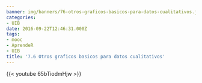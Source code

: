 ```yaml
---
banner: img/banners/76-otros-graficos-basicos-para-datos-cualitativos.jpg
categories:
- UIB
date: 2016-09-22T12:46:31.000Z
tags:
- mooc
- AprendeR
- UIB
title: '7.6 Otros graficos basicos para datos cualitativos'
---
```




{{< youtube 65bTiodmHjw >}}
